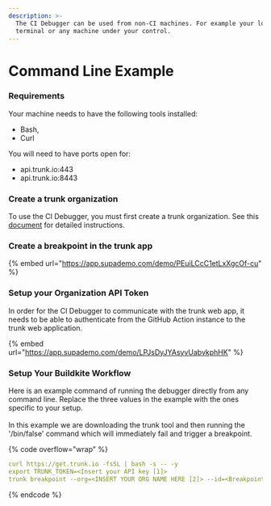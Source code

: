 ```yaml
---
description: >-
  The CI Debugger can be used from non-CI machines. For example your local
  terminal or any machine under your control.
---
```


# Command Line Example

### Requirements

Your machine needs to have the following tools installed:

* Bash,
* Curl

You will need to have ports open for:

* api.trunk.io:443
* api.trunk.io:8443

### Create a trunk organization

To use the CI Debugger, you must first create a trunk organization. See this [document](../web-app/) for detailed instructions.

### Create a breakpoint in the trunk app

{% embed url="https://app.supademo.com/demo/PEuiLCcC1etLxXgcOf-cu" %}

### Setup your Organization API Token

In order for the CI Debugger to communicate with the trunk web app, it needs to be able to authenticate from the GitHub Action instance to the trunk web application.

{% embed url="https://app.supademo.com/demo/LPJsDyJYAsyvUabvkphHK" %}

### Setup Your Buildkite Workflow

Here is an example command of running the debugger directly from any command line. Replace the three values in the example with the ones specific to your setup.\
\
In this example we are downloading the trunk tool and then running the '/bin/false' command which will immediately fail and trigger a breakpoint.

{% code overflow="wrap" %}
```yaml
curl https://get.trunk.io -fsSL | bash -s -- -y
export TRUNK_TOKEN=<Insert your API key [1]>
trunk breakpoint --org=<INSERT YOUR ORG NAME HERE [2]> --id=<Breakpoint Name [3]> -- /bin/false
```
{% endcode %}

